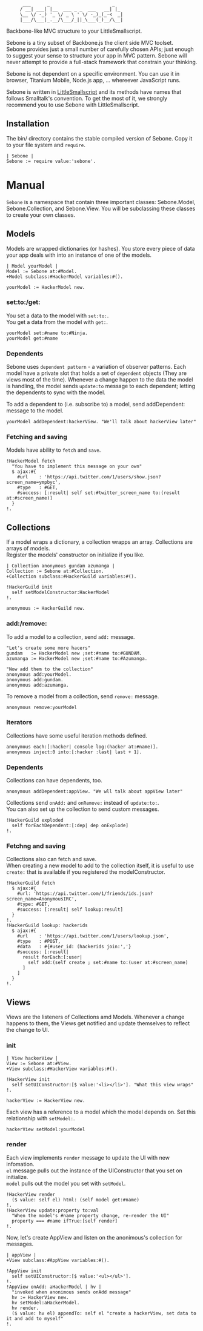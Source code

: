           ___      _                       _   
         / __| ___| |__  ___ _ _  ___   __| |_ 
         \__ \/ -_) '_ \/ _ \ ' \/ -_)_(_-<  _|
         |___/\___|_.__/\___/_||_\___(_)__/\__|
  Backbone-like MVC structure to your LittleSmallscript.


Sebone is a tiny subset of Backbone.js the client side MVC toolset.  
Sebone provides just a small number of carefully chosen APIs; just enough to suggest your sense to structure your app in MVC pattern. Sebone will never attempt to provide a full-stack framework that constrain your thinking.

Sebone is not dependent on a specific environment. You can use it in browser, Titanium Mobile, Node.js app, ... whereever JavaScript runs.

Sebone is written in <a href="https://github.com/ympbyc/LittleSmallscript">LittleSmallscript</a> and its methods have names that follows Smalltalk's convention. To get the most of it, we strongly recommend you to use Sebone with LittleSmallscript.

Installation
------------
The bin/ directory contains the stable compiled version of Sebone. Copy it to your file system and `require`.

```smalltalk
| Sebone |
Sebone := require value:'sebone'.
```

Manual
======
`Sebone` is a namespace that contain three important classes: Sebone.Model, Sebone.Collection, and Sebone.View. You will be subclassing these classes to create your own classes.

Models
------
Models are wrapped dictionaries (or hashes). You store every piece of data your app deals with into an instance of one of the models.

```smalltalk
| Model yourModel |
Model := Sebone at:#Model.
+Model subclass:#HackerModel variables:#().

yourModel := HackerModel new.
```

### set:to:/get:
You set a data to the model with `set:to:`.  
You get a data from the model with `get:`.

```smalltalk
yourModel set:#name to:#Ninja.
yourModel get:#name
```

### Dependents
Sebone uses `dependent pattern` - a variation of observer patterns. Each model have a private slot that holds a set of `dependent` objects (They are views most of the time). Whenever a change happen to the data the model is handling, the model sends `update:to` message to each dependent; letting the dependents to sync with the model.

To add a dependent to (i.e. subscribe to) a model, send addDependent: message to the model.

```smalltalk
yourModel addDependent:hackerView. "We'll talk about hackerView later"
```

### Fetching and saving
Models have ability to `fetch` and `save`. 

```smalltalk
!HackerModel fetch
  "You have to implement this message on your own"
  $ ajax:#{
    #url    : 'https://api.twitter.com/1/users/show.json?screen_name=ympbyc',
    #type   : #GET,
    #success: [:result| self set:#twitter_screen_name to:(result at:#screen_name)]
  }
!.
```

Collections
-----------
If a model wraps a dictionary, a collection wrapps an array. Collections are arrays of models.  
Register the models' constructor on initialize if you like.

```smalltalk
| Collection anonymous gundam azumanga |
Collection := Sebone at:#Collection.
+Collection subclass:#HackerGuild variables:#().

!HackerGuild init
  self setModelConstructor:HackerModel
!.

anonymous := HackerGuild new.
```

### add:/remove:
To add a model to a collection, send `add:` message.

```smalltalk
"Let's create some more hacers"
gundam   := HackerModel new ;set:#name to:#GUNDAM.
azumanga := HackerModel new ;set:#name to:#Azumanga.

"Now add them to the collection"
anonymous add:yourModel.
anonymous add:gundam.
anonymous add:azumanga.
```

To remove a model from a collection, send `remove:` message.

```smalltalk
anonymous remove:yourModel
```

### Iterators
Collections have some useful iteration methods defined.

```smalltalk
anonymous each:[:hacker| console log:(hacker at:#name)].
anonymous inject:0 into:[:hacker :last| last + 1].
```

### Dependents
Collections can have dependents, too. 

```smalltalk
anonymous addDependent:appView. "We wll talk about appView later"
```

Collections send `onAdd:` and `onRemove:` instead of `update:to:`.  
You can also set up the collection to send custom messages.

```smalltalk
!HackerGuild exploded
  self forEachDependent:[:dep| dep onExplode]
!.
```

### Fetchng and saving
Collections also can fetch and save.  
When creating a new model to add to the collection itself, it is useful to use `create:` that is available if you registered the modelConstructor.

```smalltalk
!HackerGuild fetch
  $ ajax:#{
    #url: 'https://api.twitter.com/1/friends/ids.json?screen_name=AnonymousIRC',
    #type: #GET,
    #success: [:result| self lookup:result]
  }
!.
!HackerGuild lookup: hackerids
  $ ajax:#{
    #url    : 'https://api.twitter.com/1/users/lookup.json',
    #type   : #POST,
    #data   : #{#user_id: (hackerids join:','}
    #success: [:result| 
      result forEach:[:user|
        self add:(self create ; set:#name to:(user at:#screen_name)
      ]
    ]
  }
!.
```

Views
-----
Views are the listeners of Collections amd Models. Whenever a change happens to them, the Views get notified and update themselves to reflect the change to UI.

### init

```smalltalk
| View hackerView |
View := Sebone at:#View.
+View subclass:#HackerView variables:#().

!HackerView init
  self setUIConstructor:[$ value:'<li></li>']. "What this view wraps"
!.

hackerView := HackerView new.
```

Each view has a reference to a model which the model depends on. Set this relationship with `setModel:`.

```smalltalk
hackerView setModel:yourModel
```

### render

Each view implements `render` message to update the UI with new infomation.  
`el` message pulls out the instance of the UIConstructor that you set on initialize.  
`model` pulls out the model you set with `setModel`.

```smalltalk
!HackerView render
  ($ value: self el) html: (self model get:#name)
!.
!HackerView update:property to:val
  "When the model's #name property change, re-render the UI"
  property === #name ifTrue:[self render]
!.
```


Now, let's create AppView and listen on the anonimous's collection for messages.

```smalltalk
| appView |
+View subclass:#AppView variables:#().

!AppView init
  self setUIConstructor:[$ value:'<ul></ul>'].
!.
!AppView onAdd: aHackerModel | hv |
  "invoked when anonimous sends onAdd message"
  hv := HackerView new.
  hv setModel:aHackerModel.
  hv render.
  ($ value: hv el) appendTo: self el "create a hackerView, set data to it and add to myself"
!.
```